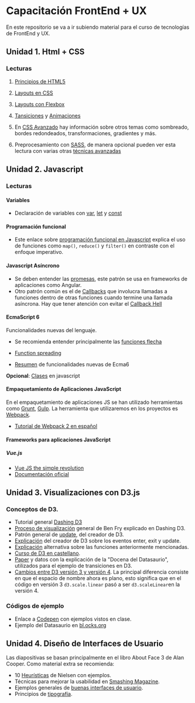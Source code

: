 # Capacitación FrontEnd + UX

En este repositorio se va a ir subiendo material para el curso de tecnologías de FrontEnd y UX.


## Unidad 1. Html + CSS

### Lecturas
1. [Principios de HTML5](https://developer.mozilla.org/es/docs/HTML/HTML5)
2. [Layouts en CSS](https://developer.mozilla.org/en-US/docs/Learn/CSS/CSS_layout/Introduction)
3. [Layouts con Flexbox](https://css-tricks.com/snippets/css/a-guide-to-flexbox/)
4. [Tansiciones](https://www.w3schools.com/css/css3_transitions.asp) y [Animaciones](https://css-tricks.com/almanac/properties/a/animation/)
5. En [CSS Avanzado](http://www.htmldog.com/guides/css/advanced/) hay información sobre otros temas como sombreado, bordes redondeados, transformaciones, gradientes y más.

6. Preprocesamiento con [SASS](http://sass-lang.com/guide), de manera opcional pueden ver esta lectura con varias otras [técnicas avanzadas](https://m.alphasights.com/css-evolution-from-css-sass-bem-css-modules-to-styled-components-d4c1da3a659b)

## Unidad 2. Javascript
### Lecturas
#### Variables
* Declaración de variables con [var](https://developer.mozilla.org/es/docs/Web/JavaScript/Referencia/Sentencias/var), [let](https://developer.mozilla.org/es/docs/Web/JavaScript/Referencia/Sentencias/let) y [const](https://developer.mozilla.org/es/docs/Web/JavaScript/Referencia/Sentencias/const)

#### Programación funcional
* Este enlace sobre [programación funcional en Javascript](https://medium.com/javascript-scene/master-the-javascript-interview-what-is-functional-programming-7f218c68b3a0) explica el uso de funciones como `map()`, `reduce()` y `filter()` en contraste con el enfoque imperativo.

#### Javascript Asíncrono

* Se deben entender las  [promesas](https://developer.mozilla.org/es/docs/Web/JavaScript/Referencia/Objetos_globales/Promise), este patrón se usa en frameworks de aplicaciones como Angular.
* Otro patrón común es el de [Callbacks](http://recurial.com/programming/understanding-callback-functions-in-javascript/) que involucra llamadas a funciones dentro de otras funciones cuando termine una llamada asíncrona. Hay que tener atención con evitar el [Callback Hell](http://callbackhell.com/)

#### EcmaScript 6

Funcionalidades nuevas del lenguaje.

* Se recomienda entender principalmente las [funciones flecha](https://developer.mozilla.org/es/docs/Web/JavaScript/Referencia/Funciones/Arrow_functions)

* [Function spreading](https://developer.mozilla.org/en-US/docs/Web/JavaScript/Reference/Operators/Spread_operator)

* [Resumen](https://carlosazaustre.es/blog/ecmascript-6-el-nuevo-estandar-de-javascript/) de funcionalidades nuevas de Ecma6

 __Opcional__: [Clases](https://developer.mozilla.org/es/docs/Web/JavaScript/Referencia/Classes) en javascript

#### Empaquetamiento de Aplicaciones JavaScript

En el empaquetamiento de aplicaciones JS se han utilizado herramientas como [Grunt](https://gruntjs.com/), [Gulp](http://gulpjs.com/). La herramienta que utilizaremos en los proyectos es [Webpack](https://webpack.github.io/docs/tutorials/getting-started/).
* [Tutorial de Webpack 2 en español](https://medium.com/@lehiarteaga/tutorial-webpack-2-f4a1e8b3473c)

#### Frameworks para aplicaciones JavaScript

##### Vue.js
* [Vue JS the simple revolution](https://www.slideshare.net/RafaelCasusoRomate/vuejs-the-simple-revolution)
* [Documentación oficial](https://vuejs.org/v2/guide/)

## Unidad 3. Visualizaciones con D3.js
### Conceptos de D3.
* Tutorial general [Dashing D3](https://www.dashingd3js.com/table-of-contents)
* [Proceso de visualización](https://www.dashingd3js.com/the-data-visualization-process) general de Ben Fry explicado en Dashing D3.
* Patrón general de [update](https://bl.ocks.org/mbostock/3808234), del creador de D3.
* [Explicación](https://bost.ocks.org/mike/join/) del creador de D3 sobre los eventos enter, exit y update.
* [Explicación](http://animateddata.co.uk/lab/d3enterexit/) alternativa sobre las funciones anteriormente mencionadas.
* [Curso de D3 en castellano](http://gcoch.github.io/D3-tutorial/).
* [Paper](https://www.autodeskresearch.com/publications/samestats) y datos con la explicación de la "Docena del Datasaurio", utilizados para el ejemplo de transiciones en D3.
* [Cambios entre D3 versión 3 y versión 4](https://github.com/d3/d3/blob/master/CHANGES.md). La principal diferencia consiste en que el espacio de nombre ahora es plano, esto significa que en el código en versión 3 `d3.scale.linear` pasó a ser `d3.scaleLinear`en la versión 4.

### Códigos de ejemplo
* Enlace a [Codepen](https://codepen.io/dfavila/pens/public/) con ejemplos vistos en clase.
* Ejemplo del Datasaurio en [bl.ocks.org](https://bl.ocks.org/dfao/1fbd5b529afeaddbc7f80244ee83a2df)

## Unidad 4. Diseño de Interfaces de Usuario

Las diapositivas se basan principalmente en el libro About Face 3 de Alan Cooper. Como material extra se recomienda:
* 10 [Heurísticas](https://blog.prototypr.io/10-usability-heuristics-with-examples-4a81ada920c) de Nielsen con ejemplos.
* Técnicas para mejorar la usabilidad en [Smashing Magazine](https://www.smashingmagazine.com/2008/12/10-useful-techniques-to-improve-your-user-interface-designs/).
* Ejemplos generales de [buenas interfaces de usuario](http://www.goodui.org/).
* Principios de [tipografía](http://practicaltypography.com/).
